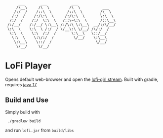 ```   
      ___       ___           ___                 
     /\__\     /\  \         /\  \          ___   
    /:/  /    /::\  \       /::\  \        /\  \  
   /:/  /    /:/\:\  \     /:/\:\  \       \:\  \ 
  /:/  /    /:/  \:\  \   /::\~\:\  \      /::\__\
 /:/__/    /:/__/ \:\__\ /:/\:\ \:\__\  __/:/\/__/
 \:\  \    \:\  \ /:/  / \/__\:\ \/__/ /\/:/  /   
  \:\  \    \:\  /:/  /       \:\__\   \::/__/    
   \:\  \    \:\/:/  /         \/__/    \:\__\    
    \:\__\    \::/  /                    \/__/    
     \/__/     \/__/                              
```
# LoFi Player
Opens default web-browser and open the [lofi-girl stream](https://www.youtube.com/watch?v=jfKfPfyJRdk). Built with gradle, requires [java 17](https://adoptium.net/)

## Build and Use
Simply build with
```
 ./gradlew build
```
and run `lofi.jar` from `build/libs`